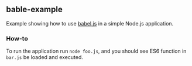 bable-example
-------------
Example showing how to use [babel.js](https://babeljs.io/) in a simple Node.js
application.

### How-to
To run the application run `node foo.js`, and you should see ES6 function in
`bar.js` be loaded and executed.

